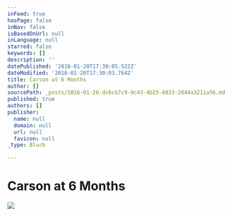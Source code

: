 ```yaml
---
inFeed: true
hasPage: false
inNav: false
isBasedOnUrl: null
inLanguage: null
starred: false
keywords: []
description: ''
datePublished: '2016-01-20T17:30:05.522Z'
dateModified: '2016-01-20T17:30:03.764Z'
title: Carson at 6 Months
author: []
sourcePath: _posts/2016-01-20-dc6cb7c9-9c43-4b25-8833-2044a3211a56.md
published: true
authors: []
publisher:
  name: null
  domain: null
  url: null
  favicon: null
_type: Blurb

---
```

# Carson at 6 Months
![](https://the-grid-user-content.s3-us-west-2.amazonaws.com/f125b4d5-dd75-4043-abc7-1c6d0ec2245b.jpg)